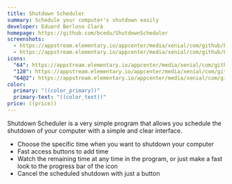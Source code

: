 ```yaml
---
title: Shutdown Scheduler
summary: Schedule your computer's shutdown easily
developer: Eduard Berloso Clarà
homepage: https://github.com/bcedu/ShutdownScheduler
screenshots:
  - https://appstream.elementary.io/appcenter/media/xenial/com/github/bcedu.shutdownscheduler.desktop/21AC5D9EA8E21A8256D75BD4D0AC9768/screenshots/image-1_orig.png
  - https://appstream.elementary.io/appcenter/media/xenial/com/github/bcedu.shutdownscheduler.desktop/21AC5D9EA8E21A8256D75BD4D0AC9768/screenshots/image-2_orig.png
icons:
  "64": https://appstream.elementary.io/appcenter/media/xenial/com/github/bcedu.shutdownscheduler.desktop/21AC5D9EA8E21A8256D75BD4D0AC9768/icons/64x64/com.github.bcedu.shutdownscheduler_com.github.bcedu.shutdownscheduler.png
  "128": https://appstream.elementary.io/appcenter/media/xenial/com/github/bcedu.shutdownscheduler.desktop/21AC5D9EA8E21A8256D75BD4D0AC9768/icons/128x128/com.github.bcedu.shutdownscheduler_com.github.bcedu.shutdownscheduler.png
  "64@2": https://appstream.elementary.io/appcenter/media/xenial/com/github/bcedu.shutdownscheduler.desktop/21AC5D9EA8E21A8256D75BD4D0AC9768/icons/64x64@2/com.github.bcedu.shutdownscheduler_com.github.bcedu.shutdownscheduler.png
color:
  primary: "((color_primary))"
  primary-text: "((color_text))"
price: ((price))
---
```


<p>Shutdown Scheduler is a very simple program that allows you schedule the shutdown of your computer with a simple and clear interface.</p>
<ul>
  <li>Choose the specific time when you want to shutdown your computer</li>
  <li>Fast access buttons to add time</li>
  <li>Watch the remaining time at any time in the program, or just make a fast look to the progress bar of the icon</li>
  <li>Cancel the scheduled shutdown with just a button</li>
</ul>